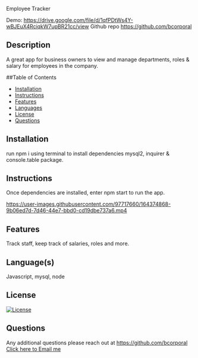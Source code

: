 Employee Tracker

Demo: https://drive.google.com/file/d/1qfPDtWs4Y-wBJEuX4RciqkW7upBR21cc/view
Github repo https://github.com/bcorporal
  
  ## Description
  A great app for business owners to view and manage departments, roles & salary for employees in the company.


  
  ##Table of Contents
  - [Installation](#installation)
  - [Instructions](#instructions)
  - [Features](#features)
  - [Languages](#languages)
  - [License](#license)
  - [Questions](#questions)



  ## Installation
  run npm i using terminal to install dependencies mysql2, inquirer & console.table package.
  




  ## Instructions
  Once dependencies are installed, enter npm start to run the app.

  

https://user-images.githubusercontent.com/97717660/164374868-9b06ed7d-7d46-44e7-bbd0-cd19dbe737a6.mp4




  ## Features
 Track staff, keep track of salaries, roles and more.


  ## Language(s)
  Javascript, mysql, node




  ## License
  [![License](https://img.shields.io/badge/License--blue.svg)](https://opensource.org/licenses/)
   



  ## Questions
  Any additional questions please reach out at https://github.com/bcorporal
  [Click here to Email me](mailto:bcorporal@gmail.com)
